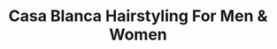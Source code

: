 ---
title: "Casa Blanca Hairstyling For Men & Women"
url: /toronto/casa-blanca-hairstyling-for-men-and-women/
shop: hairdresser
---
